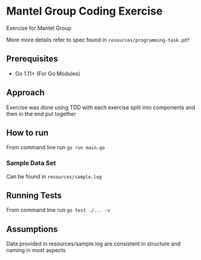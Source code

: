 # Mantel Group Coding Exercise

Exercise for Mantel Group

More more details refer to spec found in `resources/programming-task.pdf`

## Prerequisites

- Go 1.11+ (For Go Modules)

## Approach

Exercise was done using TDD with each exercise split into components and then in the end put together

## How to run

From command line run `go run main.go`

### Sample Data Set

Can be found in `resources/sample.log`

## Running Tests

From command line run `go test ./... -v`

## Assumptions

Data provided in resources/sample.log are consistent in structure and naming in most aspects
